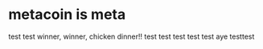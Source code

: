 # metacoin is meta

test
test
winner, winner, chicken dinner!!
test
test
test
test
test
aye
testtest
